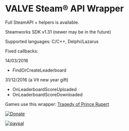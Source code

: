 VALVE Steam® API Wrapper
==========================

Full SteamAPI + helpers is available.

Steamworks SDK v1.31 (newer may be in the future)

Supported languages: C/C++, Delphi/Lazarus


Fixed callbacks:

14/03/2016
* FindOrCreateLeaderboard

31/12/2016 (a Vit new year gift)
* OnLeaderboardScoreUploaded 
* OnLeaderboardScoreDownloaded



Games use this wrapper:
[Tragedy of Prince Rupert](http://store.steampowered.com/app/611850/Tragedy_of_Prince_Rupert/)



[![Donate](https://img.shields.io/badge/Donate-PayPal-green.svg)](https://www.paypal.com/cgi-bin/webscr?cmd=_s-xclick&hosted_button_id=PWAQNC33NK38S)

[![paypal](https://www.paypalobjects.com/en_US/i/btn/btn_donateCC_LG.gif)](https://www.paypal.com/cgi-bin/webscr?cmd=_s-xclick&hosted_button_id=PWAQNC33NK38S)